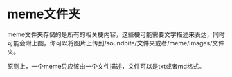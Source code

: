 # meme文件夹

meme文件夹存储的是所有的相关梗内容，这些梗可能需要文字描述来表达，同时可能会附上图，你可以将图片上传到/soundbite/文件夹或者/meme/images/文件夹。

原则上，一个meme只应该由一个文件描述，文件可以是txt或者md格式。